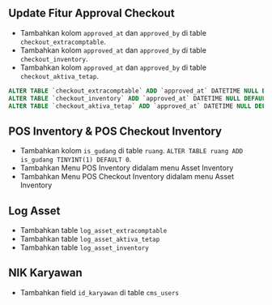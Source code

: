 ## Update Fitur Approval Checkout

* Tambahkan kolom `approved_at` dan `approved_by` di table `checkout_extracomptable`.
* Tambahkan kolom `approved_at` dan `approved_by` di table `checkout_inventory`.
* Tambahkan kolom `approved_at` dan `approved_by` di table `checkout_aktiva_tetap`.

```sql
ALTER TABLE `checkout_extracomptable` ADD `approved_at` DATETIME NULL DEFAULT NULL AFTER `deleted_at`, ADD `approved_by` INT UNSIGNED NULL DEFAULT NULL AFTER `approved_at`;
ALTER TABLE `checkout_inventory` ADD `approved_at` DATETIME NULL DEFAULT NULL AFTER `deleted_at`, ADD `approved_by` INT UNSIGNED NULL DEFAULT NULL AFTER `approved_at`;
ALTER TABLE `checkout_aktiva_tetap` ADD `approved_at` DATETIME NULL DEFAULT NULL AFTER `deleted_at`, ADD `approved_by` INT UNSIGNED NULL DEFAULT NULL AFTER `approved_at`;
```

## POS Inventory & POS Checkout Inventory

* Tambahkan kolom `is_gudang` di table `ruang`. `ALTER TABLE ruang ADD is_gudang TINYINT(1) DEFAULT 0`.
* Tambahkan Menu POS Inventory didalam menu Asset Inventory
* Tambahkan Menu POS Checkout Inventory didalam menu Asset Inventory

## Log Asset

* Tambahkan table `log_asset_extracomptable`
* Tambahkan table `log_asset_aktiva_tetap`
* Tambahkan table `log_asset_inventory`

## NIK Karyawan

* Tambahkan field `id_karyawan` di table `cms_users`

